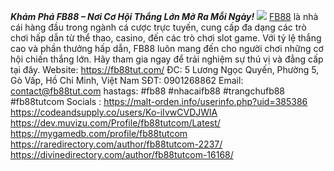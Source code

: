 ***Khám Phá FB88 – Nơi Cơ Hội Thắng Lớn Mở Ra Mỗi Ngày!***
![](https://doc.adminforge.de/uploads/396ba194-3823-48e2-922e-27e8a4862ca6.jpg)
<a href="https://fb88tut.com/">FB88</a> là nhà cái hàng đầu trong ngành cá cược trực tuyến, cung cấp đa dạng các trò chơi hấp dẫn từ thể thao, casino, đến các trò chơi slot game. Với tỷ lệ thắng cao và phần thưởng hấp dẫn, FB88 luôn mang đến cho người chơi những cơ hội chiến thắng lớn. Hãy tham gia ngay để trải nghiệm sự thú vị và đẳng cấp tại đây.
Website: <a href="https://fb88tut.com/">https://fb88tut.com/</a>
ĐC:  5 Lương Ngọc Quyến, Phường 5, Gò Vấp, Hồ Chí Minh, Việt Nam
SĐT: 0901268862
Email: contact@fb88tut.com
hastags: #fb88 #nhacaifb88 #trangchufb88 #fb88tutcom
Socials :
<a href="https://malt-orden.info/userinfo.php?uid=385386">https://malt-orden.info/userinfo.php?uid=385386</a>
<a href="https://codeandsupply.co/users/Ko-iIvwCVDJWlA">https://codeandsupply.co/users/Ko-iIvwCVDJWlA</a>
<a href="https://dev.muvizu.com/Profile/fb88tutcom/Latest/">https://dev.muvizu.com/Profile/fb88tutcom/Latest/</a>
<a href="https://mygamedb.com/profile/fb88tutcom">https://mygamedb.com/profile/fb88tutcom</a>
<a href="https://raredirectory.com/author/fb88tutcom-2237/">https://raredirectory.com/author/fb88tutcom-2237/</a>
<a href="https://divinedirectory.com/author/fb88tutcom-16168/">https://divinedirectory.com/author/fb88tutcom-16168/</a>


